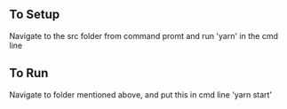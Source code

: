 ## To Setup
Navigate to the src folder from command promt and run 'yarn' in the cmd line

## To Run
Navigate to folder mentioned above, and put this in cmd line 'yarn start'
